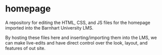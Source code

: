 # homepage

A repository for editing the HTML, CSS, and JS files for the homepage imported into the Barnhart University LMS.

By hosting these files here and inserting/importing them into the LMS, we can make live-edits and have direct control over the look, layout, and features of out site.
